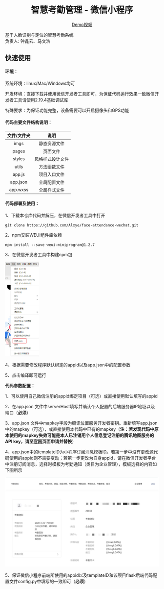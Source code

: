 <h1 align="center">智慧考勤管理 - 微信小程序</h1>
<p align="center">
    <a href="https://www.bilibili.com/video/BV1mh41137yS/?vd_source=9a233e677646447199a2bcdb7c74c126">
        Demo视频
    </a>
</p>
基于人脸识别与定位的智慧考勤系统<br>
负责人: 钟鑫云、马文浩



## **快速使用**



#### **环境：**

系统环境：linux/Mac/Windows均可

开发环境：直接下载并使用微信开发者工具即可，为保证代码运行效果一致微信开发者工具请使用2.19.4基础调试库

特殊要求：为保证功能完整，设备需要可以开启摄像头和GPS功能



#### **代码主要文件结构说明：**

| 文件/文件夹 |       说明       |
| :---------: | :--------------: |
|    imgs     |   静态资源文件   |
|    pages    |     页面文件     |
|   styles    | 风格样式设计文件 |
|    utils    |   方法函数文件   |
|   app.js    |   项目入口文件   |
|  app.json   |   全局配置文件   |
|  app.wxss   |   全局样式文件   |



#### **代码部署及使用：**

1、下载本仓库代码并解压，在微信开发者工具中打开

```
git clone https://github.com/Alxye/face-attendance-wechat.git
```

2、npm安装WEUI组件库依赖

```
npm install --save weui-miniprogram@1.2.7
```

3、在微信开发者工具中构建npm包

<img src="imgs\fig1.jpg" style="zoom:33%;" />

4、根据需要修改程序默认绑定的appid以及app.json中的配置参数

5、点击编译即可运行



**代码参数配置：**

1、可以使用自己微信注册的appid绑定项目（可选）或直接使用默认填写的appid

2、在app.json 文件中serverHost填写并确认个人配置的后端服务器IP地址以及端口（**必须**）

3、app.json 文件中mapkey字段为腾讯位置服务开发者密钥。重新填写app.json中的mapkey（可选），或直接使用本代码中已有的mapkey（**注：若发现代码中原本使用的mapkey失效可能是本人已注销用个人信息登记注册的腾讯地图服务的API key，请至[官网](https://lbs.qq.com/miniProgram/jsSdk/jsSdkGuide/jsSdkOverview)页面申请并替换**）

4、app.json中的templateID为小程序订阅消息模板ID。若第一步中没有更改源代码使用的appid则不需要变动；若第一步更改为自身appid，请在微信开发者平台中注册订阅消息，选择时模板为考勤通知（类目为企业管理），模板选择的内容如下图所示

<img src="imgs\fig2.png" style="zoom:50%;" />

<img src="imgs\fig3.jpg" style="zoom: 50%;" />

5、保证微信小程序前端所使用的appid以及templateID和该项目flask后端代码配置文件config.py中填写的一致即可（**必须**）
